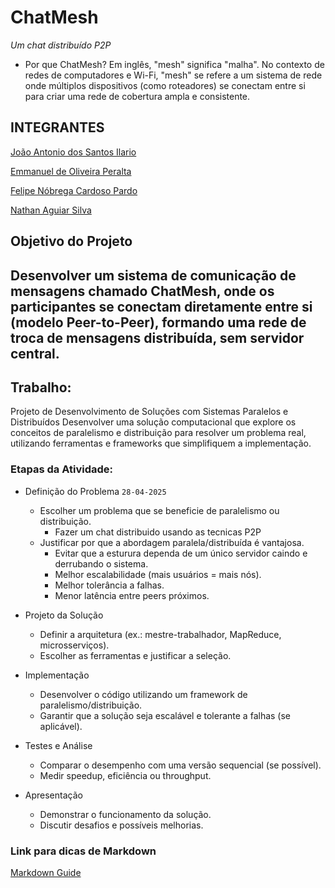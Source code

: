 # ChatMesh

*Um chat distribuído P2P*
- Por que ChatMesh? Em inglês, "mesh" significa "malha". No contexto de redes de computadores e Wi-Fi, "mesh" se refere a um sistema de rede onde múltiplos dispositivos (como roteadores) se conectam entre si para criar uma rede de cobertura ampla e consistente.


## INTEGRANTES 
[João Antonio dos Santos Ilario](https://github.com/JoaoPalmasBR)

[Emmanuel de Oliveira Peralta](https://github.com/Emmanuelperalta8)

[Felipe Nóbrega Cardoso Pardo](https://github.com/FelipeNoobrega)

[Nathan Aguiar Silva](https://github.com/nathansilvaa)


## Objetivo do Projeto

Desenvolver um sistema de comunicação de mensagens chamado ChatMesh, onde os participantes se conectam diretamente entre si (modelo Peer-to-Peer), formando uma rede de troca de mensagens distribuída, sem servidor central.
---

## Trabalho:
Projeto de Desenvolvimento de Soluções com Sistemas Paralelos e Distribuídos
Desenvolver uma solução computacional que explore os conceitos de paralelismo e distribuição para resolver um problema real, utilizando ferramentas e frameworks que simplifiquem a implementação.

### Etapas da Atividade:
- Definição do Problema `28-04-2025`
  - Escolher um problema que se beneficie de paralelismo ou distribuição.
    - Fazer um chat distribuido usando as tecnicas P2P
  - Justificar por que a abordagem paralela/distribuída é vantajosa.
    - Evitar que a esturura dependa de um único servidor caindo e derrubando o sistema.
    - Melhor escalabilidade (mais usuários = mais nós).
    - Melhor tolerância a falhas.
    - Menor latência entre peers próximos.

- Projeto da Solução
  - Definir a arquitetura (ex.: mestre-trabalhador, MapReduce, microsserviços).
  - Escolher as ferramentas e justificar a seleção.

- Implementação
  - Desenvolver o código utilizando um framework de paralelismo/distribuição.
  - Garantir que a solução seja escalável e tolerante a falhas (se aplicável).

- Testes e Análise
  - Comparar o desempenho com uma versão sequencial (se possível).
  - Medir speedup, eficiência ou throughput.

- Apresentação
  - Demonstrar o funcionamento da solução.
  - Discutir desafios e possíveis melhorias.


### Link para dicas de Markdown

[Markdown Guide](https://www.markdownguide.org/cheat-sheet/)